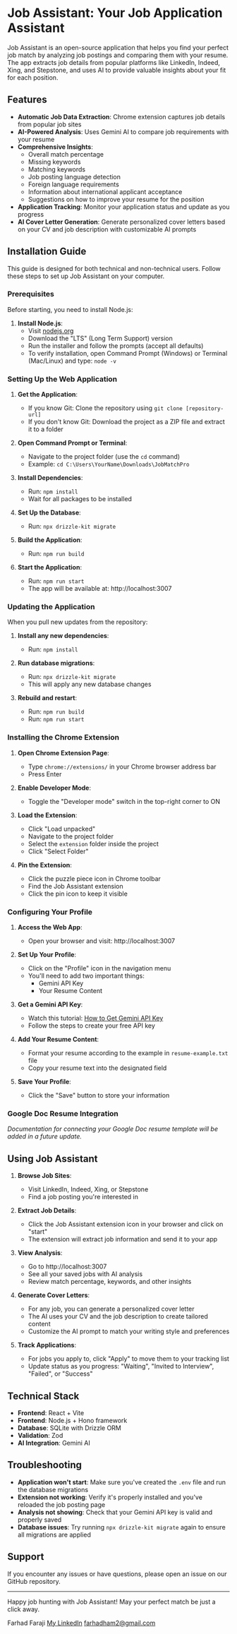 # Job Assistant: Your Job Application Assistant

Job Assistant is an open-source application that helps you find your perfect job match by analyzing job postings and comparing them with your resume. The app extracts job details from popular platforms like LinkedIn, Indeed, Xing, and Stepstone, and uses AI to provide valuable insights about your fit for each position.

## Features

- **Automatic Job Data Extraction**: Chrome extension captures job details from popular job sites
- **AI-Powered Analysis**: Uses Gemini AI to compare job requirements with your resume
- **Comprehensive Insights**:
  - Overall match percentage
  - Missing keywords
  - Matching keywords
  - Job posting language detection
  - Foreign language requirements
  - Information about international applicant acceptance
  - Suggestions on how to improve your resume for the position
- **Application Tracking**: Monitor your application status and update as you progress
- **AI Cover Letter Generation**: Generate personalized cover letters based on your CV and job description with customizable AI prompts

## Installation Guide

This guide is designed for both technical and non-technical users. Follow these steps to set up Job Assistant on your computer.

### Prerequisites

Before starting, you need to install Node.js:

1. **Install Node.js**:
   - Visit [nodejs.org](https://nodejs.org/)
   - Download the "LTS" (Long Term Support) version
   - Run the installer and follow the prompts (accept all defaults)
   - To verify installation, open Command Prompt (Windows) or Terminal (Mac/Linux) and type: `node -v`

### Setting Up the Web Application

1. **Get the Application**:

   - If you know Git: Clone the repository using `git clone [repository-url]`
   - If you don't know Git: Download the project as a ZIP file and extract it to a folder

2. **Open Command Prompt or Terminal**:

   - Navigate to the project folder (use the `cd` command)
   - Example: `cd C:\Users\YourName\Downloads\JobMatchPro`

3. **Install Dependencies**:

   - Run: `npm install`
   - Wait for all packages to be installed

5. **Set Up the Database**:

   - Run: `npx drizzle-kit migrate`

6. **Build the Application**:

   - Run: `npm run build`

7. **Start the Application**:
   - Run: `npm run start`
   - The app will be available at: http://localhost:3007

### Updating the Application

When you pull new updates from the repository:

1. **Install any new dependencies**:

   - Run: `npm install`

2. **Run database migrations**:

   - Run: `npx drizzle-kit migrate`
   - This will apply any new database changes

3. **Rebuild and restart**:
   - Run: `npm run build`
   - Run: `npm run start`

### Installing the Chrome Extension

1. **Open Chrome Extension Page**:

   - Type `chrome://extensions/` in your Chrome browser address bar
   - Press Enter

2. **Enable Developer Mode**:

   - Toggle the "Developer mode" switch in the top-right corner to ON

3. **Load the Extension**:

   - Click "Load unpacked"
   - Navigate to the project folder
   - Select the `extension` folder inside the project
   - Click "Select Folder"

4. **Pin the Extension**:
   - Click the puzzle piece icon in Chrome toolbar
   - Find the Job Assistant extension
   - Click the pin icon to keep it visible

### Configuring Your Profile

1. **Access the Web App**:

   - Open your browser and visit: http://localhost:3007

2. **Set Up Your Profile**:

   - Click on the "Profile" icon in the navigation menu
   - You'll need to add two important things:
     - Gemini API Key
     - Your Resume Content

3. **Get a Gemini API Key**:

   - Watch this tutorial: [How to Get Gemini API Key](https://www.youtube.com/watch?v=6BRyynZkvf0)
   - Follow the steps to create your free API key

4. **Add Your Resume Content**:

   - Format your resume according to the example in `resume-example.txt` file
   - Copy your resume text into the designated field

5. **Save Your Profile**:
   - Click the "Save" button to store your information

### Google Doc Resume Integration

_Documentation for connecting your Google Doc resume template will be added in a future update._

## Using Job Assistant

1. **Browse Job Sites**:

   - Visit LinkedIn, Indeed, Xing, or Stepstone
   - Find a job posting you're interested in

2. **Extract Job Details**:

   - Click the Job Assistant extension icon in your browser and click on "start"
   - The extension will extract job information and send it to your app

3. **View Analysis**:

   - Go to http://localhost:3007
   - See all your saved jobs with AI analysis
   - Review match percentage, keywords, and other insights

4. **Generate Cover Letters**:

   - For any job, you can generate a personalized cover letter
   - The AI uses your CV and the job description to create tailored content
   - Customize the AI prompt to match your writing style and preferences

5. **Track Applications**:
   - For jobs you apply to, click "Apply" to move them to your tracking list
   - Update status as you progress: "Waiting", "Invited to Interview", "Failed", or "Success"

## Technical Stack

- **Frontend**: React + Vite
- **Frontend**: Node.js + Hono framework
- **Database**: SQLite with Drizzle ORM
- **Validation**: Zod
- **AI Integration**: Gemini AI

## Troubleshooting

- **Application won't start**: Make sure you've created the `.env` file and run the database migrations
- **Extension not working**: Verify it's properly installed and you've reloaded the job posting page
- **Analysis not showing**: Check that your Gemini API key is valid and properly saved
- **Database issues**: Try running `npx drizzle-kit migrate` again to ensure all migrations are applied

## Support

If you encounter any issues or have questions, please open an issue on our GitHub repository.

---

Happy job hunting with Job Assistant! May your perfect match be just a click away.

Farhad Faraji
[My LinkedIn](https://linkedin.com/in/farhadfaraji)
farhadham2@gmail.com
